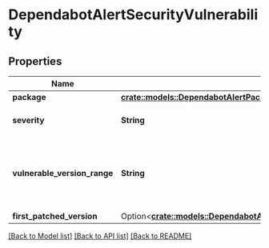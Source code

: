 # DependabotAlertSecurityVulnerability

## Properties

Name | Type | Description | Notes
------------ | ------------- | ------------- | -------------
**package** | [**crate::models::DependabotAlertPackage**](dependabot-alert-package.md) |  | 
**severity** | **String** | The severity of the vulnerability. | [readonly]
**vulnerable_version_range** | **String** | Conditions that identify vulnerable versions of this vulnerability's package. | [readonly]
**first_patched_version** | Option<[**crate::models::DependabotAlertSecurityVulnerabilityFirstPatchedVersion**](dependabot_alert_security_vulnerability_first_patched_version.md)> |  | 

[[Back to Model list]](../README.md#documentation-for-models) [[Back to API list]](../README.md#documentation-for-api-endpoints) [[Back to README]](../README.md)


